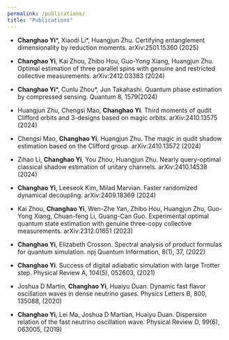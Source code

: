 ```yaml
---
permalink: /publications/
title: "Publications"
---
```


- **Changhao Yi**\*, Xiaodi Li\*, Huangjun Zhu. Certifying entanglement dimensionality by reduction moments. arXiv:2501.15360
(2025)

- **Changhao Yi**, Kai Zhou, Zhibo Hou, Guo-Yong Xiang, Huangjun Zhu. Optimal estimation of three parallel spins with genuine and restricted
collective measurements. arXiv:2412.03383 (2024)

- **Changhao Yi**\*, Cunlu Zhou\*, Jun Takahashi. Quantum phase estimation by compressed sensing. Quantum 8, 1579(2024)

- Huangjun Zhu, Chengsi Mao, **Changhao Yi**. Third moments of qudit Clifford orbits and 3-designs based on magic orbits. arXiv:2410.13575
(2024)

- Chengsi Mao, **Changhao Yi**, Huangjun Zhu. The magic in qudit shadow estimation based on the Clifford group. arXiv:2410.13572
(2024)

- Zihao Li, **Changhao Yi**, You Zhou, Huangjun Zhu. Nearly query-optimal classical shadow estimation of unitary channels. arXiv:2410.14538 (2024)

- **Changhao Yi**, Leeseok Kim, Milad Marvian. Faster randomized dynamical decoupling. arXiv:2409.18369 (2024)

- Kai Zhou, **Changhao Yi**, Wen-Zhe Yan, Zhibo Hou, Huangjun Zhu, Guo-Yong Xiang, Chuan-feng Li, Guang-Can Guo. Experimental optimal quantum state
estimation with genuine three-copy collective measurements. arXiv:2312.01651 (2023)

- **Changhao Yi**, Elizabeth Crosson. Spectral analysis of product formulas for quantum simulation. npj Quantum Information,
8(1), 37, (2022)

- **Changhao Yi**. Success of digital adiabatic simulation with large Trotter step. Physical Review A, 104(5), 052603,
(2021)

- Joshua D Martin, **Changhao Yi**, Huaiyu Duan. Dynamic fast flavor oscillation waves in dense neutrino gases. Physics Letters
B, 800, 135088, (2020)

- **Changhao Yi**, Lei Ma, Joshua D Martian, Huaiyu Duan. Dispersion relation of the fast neutrino oscillation wave. Physical Review
D, 99(6), 063005, (2019)
